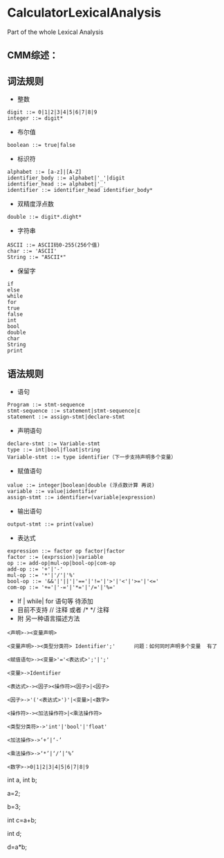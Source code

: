 # CalculatorLexicalAnalysis
Part of the whole Lexical Analysis

## CMM综述：

## 词法规则

- 整数

```
digit ::= 0|1|2|3|4|5|6|7|8|9
integer ::= digit*
```

- 布尔值

```
boolean ::= true|false
```

- 标识符

```
alphabet ::= [a-z]|[A-Z]
identifier_body ::= alphabet|'_'|digit
identifier_head ::= alphabet|'_'
identifier ::= identifier_head identifier_body*
```

- 双精度浮点数

```
double ::= digit*.dight*
```

- 字符串

```
ASCII ::= ASCII码0-255(256个值)
char ::= 'ASCII'
String ::= "ASCII*"
```

- 保留字

```
if
else
while
for
true
false
int
bool
double
char
String
print
```



## 语法规则

- 语句

```
Program ::= stmt-sequence
stmt-sequence ::= statement|stmt-sequence|ε 
statement ::= assign-stmt|declare-stmt
```

- 声明语句

```
declare-stmt ::= Variable-stmt
type ::= int|bool|float|string
Variable-stmt ::= type identifier（下一步支持声明多个变量）
```

- 赋值语句

```
value ::= integer|boolean|double (浮点数计算 再说)
variable ::= value|identifier
assign-stmt ::= identifier=(variable|expression)
```

- 输出语句

``` 
output-stmt ::= print(value)
```

- 表达式

```
expression ::= factor op factor|factor
factor ::= (exprssion)|variable
op ::= add-op|mul-op|bool-op|com-op
add-op ::= '+'|'-'
mul-op ::= '*'|'/'|'%'
bool-op ::= '&&'|'||'|'=='|'!='|'>'|'<'|'>='|'<='
com-op ::= '+='|'-='|'*='|'/='|'%='
```

- If | while| for 语句等 待添加
- 目前不支持 // 注释 或者 /* */ 注释
- 附 另一种语言描述方法

```
<声明>-><变量声明>                    

<变量声明>-><类型分类符> Identifier';'      问题：如何同时声明多个变量  有了

<赋值语句>-><变量>'='<表达式>';'|';'

<变量>->Identifier

<表达式>-><因子><操作符><因子>|<因子>

<因子>->'('<表达式>')'|<变量>|<数字>

<操作符>-><加法操作符>|<乘法操作符>

<类型分类符>->'int'|'bool'|'float'

<加法操作>->‘+’|‘-’

<乘法操作>->‘*’|‘/’|‘%’

<数字>->0|1|2|3|4|5|6|7|8|9
```





int a, int b;

a=2;

b=3;

int c=a+b;

int d;

d=a*b;



